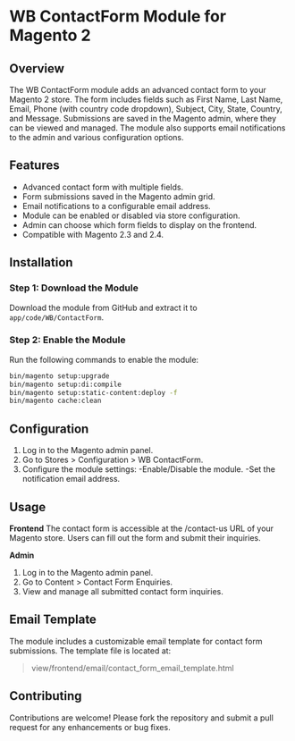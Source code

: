 # WB ContactForm Module for Magento 2

## Overview

The WB ContactForm module adds an advanced contact form to your Magento 2 store. The form includes fields such as First Name, Last Name, Email, Phone (with country code dropdown), Subject, City, State, Country, and Message. Submissions are saved in the Magento admin, where they can be viewed and managed. The module also supports email notifications to the admin and various configuration options.

## Features

- Advanced contact form with multiple fields.
- Form submissions saved in the Magento admin grid.
- Email notifications to a configurable email address.
- Module can be enabled or disabled via store configuration.
- Admin can choose which form fields to display on the frontend.
- Compatible with Magento 2.3 and 2.4.

## Installation

### Step 1: Download the Module

Download the module from GitHub and extract it to `app/code/WB/ContactForm`.

### Step 2: Enable the Module

Run the following commands to enable the module:

```sh
bin/magento setup:upgrade
bin/magento setup:di:compile
bin/magento setup:static-content:deploy -f
bin/magento cache:clean
```

## Configuration
1. Log in to the Magento admin panel.
2. Go to Stores > Configuration > WB ContactForm.
3. Configure the module settings:
    -Enable/Disable the module.
    -Set the notification email address.

## Usage

**Frontend**
The contact form is accessible at the /contact-us URL of your Magento store. Users can fill out the form and submit their inquiries.

**Admin**
1.  Log in to the Magento admin panel.
2.  Go to Content > Contact Form Enquiries.
3.  View and manage all submitted contact form inquiries.

## Email Template
The module includes a customizable email template for contact form submissions. The template file is located at:

> view/frontend/email/contact_form_email_template.html

## Contributing
Contributions are welcome! Please fork the repository and submit a pull request for any enhancements or bug fixes.